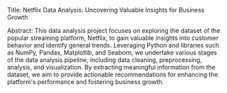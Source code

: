 Title: Netflix Data Analysis: Uncovering Valuable Insights for Business Growth

Abstract:
This data analysis project focuses on exploring the dataset of the popular streaming platform, 
Netflix, to gain valuable insights into customer behavior and identify general trends.
Leveraging Python and libraries such as NumPy, Pandas, Matplotlib, and Seaborn, we undertake various stages of the data analysis pipeline, including data cleaning, preprocessing, analysis, and visualization. By extracting meaningful information from the dataset, we aim to provide actionable recommendations for enhancing the platform's performance and fostering business growth.

